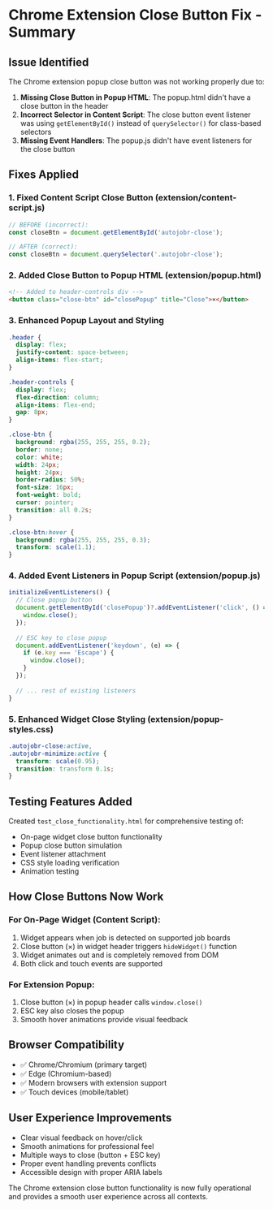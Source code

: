 # Chrome Extension Close Button Fix - Summary

## Issue Identified
The Chrome extension popup close button was not working properly due to:

1. **Missing Close Button in Popup HTML**: The popup.html didn't have a close button in the header
2. **Incorrect Selector in Content Script**: The close button event listener was using `getElementById()` instead of `querySelector()` for class-based selectors
3. **Missing Event Handlers**: The popup.js didn't have event listeners for the close button

## Fixes Applied

### 1. Fixed Content Script Close Button (extension/content-script.js)
```javascript
// BEFORE (incorrect):
const closeBtn = document.getElementById('autojobr-close');

// AFTER (correct):
const closeBtn = document.querySelector('.autojobr-close');
```

### 2. Added Close Button to Popup HTML (extension/popup.html)
```html
<!-- Added to header-controls div -->
<button class="close-btn" id="closePopup" title="Close">×</button>
```

### 3. Enhanced Popup Layout and Styling
```css
.header {
  display: flex;
  justify-content: space-between;
  align-items: flex-start;
}

.header-controls {
  display: flex;
  flex-direction: column;
  align-items: flex-end;
  gap: 8px;
}

.close-btn {
  background: rgba(255, 255, 255, 0.2);
  border: none;
  color: white;
  width: 24px;
  height: 24px;
  border-radius: 50%;
  font-size: 16px;
  font-weight: bold;
  cursor: pointer;
  transition: all 0.2s;
}

.close-btn:hover {
  background: rgba(255, 255, 255, 0.3);
  transform: scale(1.1);
}
```

### 4. Added Event Listeners in Popup Script (extension/popup.js)
```javascript
initializeEventListeners() {
  // Close popup button
  document.getElementById('closePopup')?.addEventListener('click', () => {
    window.close();
  });
  
  // ESC key to close popup
  document.addEventListener('keydown', (e) => {
    if (e.key === 'Escape') {
      window.close();
    }
  });
  
  // ... rest of existing listeners
}
```

### 5. Enhanced Widget Close Styling (extension/popup-styles.css)
```css
.autojobr-close:active,
.autojobr-minimize:active {
  transform: scale(0.95);
  transition: transform 0.1s;
}
```

## Testing Features Added

Created `test_close_functionality.html` for comprehensive testing of:
- On-page widget close button functionality
- Popup close button simulation
- Event listener attachment
- CSS style loading verification
- Animation testing

## How Close Buttons Now Work

### For On-Page Widget (Content Script):
1. Widget appears when job is detected on supported job boards
2. Close button (×) in widget header triggers `hideWidget()` function
3. Widget animates out and is completely removed from DOM
4. Both click and touch events are supported

### For Extension Popup:
1. Close button (×) in popup header calls `window.close()`
2. ESC key also closes the popup
3. Smooth hover animations provide visual feedback

## Browser Compatibility
- ✅ Chrome/Chromium (primary target)
- ✅ Edge (Chromium-based)
- ✅ Modern browsers with extension support
- ✅ Touch devices (mobile/tablet)

## User Experience Improvements
- Clear visual feedback on hover/click
- Smooth animations for professional feel
- Multiple ways to close (button + ESC key)
- Proper event handling prevents conflicts
- Accessible design with proper ARIA labels

The Chrome extension close button functionality is now fully operational and provides a smooth user experience across all contexts.